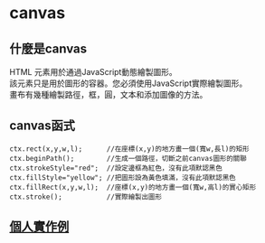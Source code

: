 # canvas  

## 什麼是canvas  
HTML <canvas>元素用於通過JavaScript動態繪製圖形。  
該<canvas>元素只是用於圖形的容器。您必須使用JavaScript實際繪製圖形。  
畫布有幾種繪製路徑，框，圓，文本和添加圖像的方法。  

## canvas函式  
``` 
ctx.rect(x,y,w,l);      //在座標(x,y)的地方畫一個(寬w,長l)的矩形  
ctx.beginPath();        //生成一個路徑，切斷之前canvas圖形的關聯  
ctx.strokeStyle="red";  //設定邊框為紅色，沒有此項默認黑色  
ctx.fillStyle="yellow"; //把圖形設為黃色填滿，沒有此項默認黑色   
ctx.fillRect(x,y,w,l);  //座標(x,y)的地方畫一個(寬w,高l)的實心矩形  
ctx.stroke();           //實際繪製出圖形  
``` 
## [個人實作例](https://github.com/07Nick-kciN21/wp108b/blob/master/homework/%E7%B6%B2%E9%A0%81%E8%A8%AD%E8%A8%88%E5%BF%83%E5%BE%97%E5%A0%B1%E5%91%8A/5.29/canvas.html)
